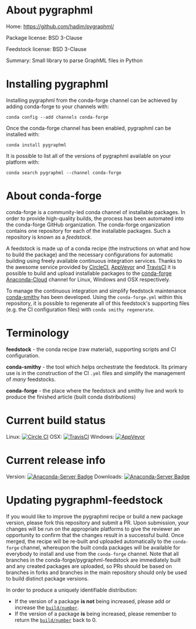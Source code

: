 About pygraphml
===============

Home: https://github.com/hadim/pygraphml/

Package license: BSD 3-Clause

Feedstock license: BSD 3-Clause

Summary: Small library to parse GraphML files in Python



Installing pygraphml
====================

Installing pygraphml from the conda-forge channel can be achieved by adding conda-forge to your channels with:

```
conda config --add channels conda-forge
```

Once the conda-forge channel has been enabled, pygraphml can be installed with:

```
conda install pygraphml
```

It is possible to list all of the versions of pygraphml available on your platform with:

```
conda search pygraphml --channel conda-forge
```


About conda-forge
=================

conda-forge is a community-led conda channel of installable packages.
In order to provide high-quality builds, the process has been automated into the
conda-forge GitHub organization. The conda-forge organization contains one repository
for each of the installable packages. Such a repository is known as a *feedstock*.

A feedstock is made up of a conda recipe (the instructions on what and how to build
the package) and the necessary configurations for automatic building using freely
available continuous integration services. Thanks to the awesome service provided by
[CircleCI](https://circleci.com/), [AppVeyor](http://www.appveyor.com/)
and [TravisCI](https://travis-ci.org/) it is possible to build and upload installable
packages to the [conda-forge](https://anaconda.org/conda-forge)
[Anaconda-Cloud](http://docs.anaconda.org/) channel for Linux, Windows and OSX respectively.

To manage the continuous integration and simplify feedstock maintenance
[conda-smithy](http://github.com/conda-forge/conda-smithy) has been developed.
Using the ``conda-forge.yml`` within this repository, it is possible to regenerate all of
this feedstock's supporting files (e.g. the CI configuration files) with ``conda smithy regenerate``.


Terminology
===========

**feedstock** - the conda recipe (raw material), supporting scripts and CI configuration.

**conda-smithy** - the tool which helps orchestrate the feedstock.
                   Its primary use is in the construction of the CI ``.yml`` files
                   and simplify the management of *many* feedstocks.

**conda-forge** - the place where the feedstock and smithy live and work to
                  produce the finished article (built conda distributions)

Current build status
====================

Linux: [![Circle CI](https://circleci.com/gh/conda-forge/pygraphml-feedstock.svg?style=shield)](https://circleci.com/gh/conda-forge/pygraphml-feedstock)
OSX: [![TravisCI](https://travis-ci.org/conda-forge/pygraphml-feedstock.svg?branch=master)](https://travis-ci.org/conda-forge/pygraphml-feedstock)
Windows: [![AppVeyor](https://ci.appveyor.com/api/projects/status/github/conda-forge/pygraphml-feedstock?svg=True)](https://ci.appveyor.com/project/conda-forge/pygraphml-feedstock/branch/master)

Current release info
====================
Version: [![Anaconda-Server Badge](https://anaconda.org/conda-forge/pygraphml/badges/version.svg)](https://anaconda.org/conda-forge/pygraphml)
Downloads: [![Anaconda-Server Badge](https://anaconda.org/conda-forge/pygraphml/badges/downloads.svg)](https://anaconda.org/conda-forge/pygraphml)


Updating pygraphml-feedstock
============================

If you would like to improve the pygraphml recipe or build a new
package version, please fork this repository and submit a PR. Upon submission,
your changes will be run on the appropriate platforms to give the reviewer an
opportunity to confirm that the changes result in a successful build. Once
merged, the recipe will be re-built and uploaded automatically to the
`conda-forge` channel, whereupon the built conda packages will be available for
everybody to install and use from the `conda-forge` channel.
Note that all branches in the conda-forge/pygraphml-feedstock are
immediately built and any created packages are uploaded, so PRs should be based
on branches in forks and branches in the main repository should only be used to
build distinct package versions.

In order to produce a uniquely identifiable distribution:
 * If the version of a package **is not** being increased, please add or increase
   the [``build/number``](http://conda.pydata.org/docs/building/meta-yaml.html#build-number-and-string).
 * If the version of a package **is** being increased, please remember to return
   the [``build/number``](http://conda.pydata.org/docs/building/meta-yaml.html#build-number-and-string)
   back to 0.
